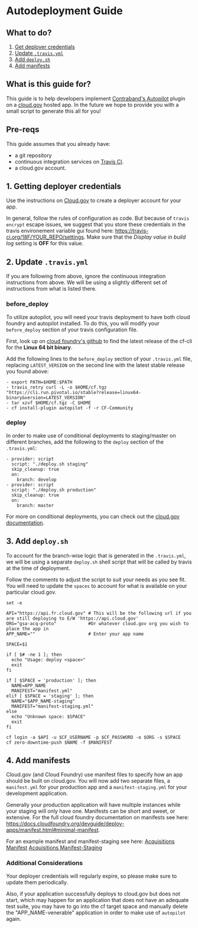 # Autodeployment Guide
## What to do?
1. [Get deployer credentials](https://github.com/18F/development-guide/tree/add-autopilot/adding-autodeployment#1-getting-deployer-credentials)
2. [Update `.travis.yml`](https://github.com/18F/development-guide/tree/add-autopilot/adding-autodeployment#2-update-travisyml)
3. [Add `deploy.sh`](https://github.com/18F/development-guide/tree/add-autopilot/adding-autodeployment#3-add-deploysh)
4. [Add manifests](https://github.com/18F/development-guide/tree/add-autopilot/adding-autodeployment#4-add-manifests)

## What is this  guide for?
This guide is to help developers implement [Contraband's Autopilot](https://github.com/contraband/autopilot) plugin on a [cloud.gov](https://cloud.gov/) hosted app. In the future we hope to provide you with a small script to generate this all for you!

## Pre-reqs
This guide assumes that you already have:
- a git repository
- continuous integration services on [Travis CI](https://travis-ci.org/).
- a cloud.gov account.

## 1. Getting deployer credentials
Use the instructions on [Cloud.gov](https://cloud.gov/docs/apps/continuous-deployment/#provisioning-deployment-credentials) to create a deployer account for your app.

In general, follow the rules of configuration as code. But because of `travis encrypt` escape issues, we suggest that you store these credentials in the travis environement variable gui found here: https://travis-ci.org/18F/YOUR_REPO/settings. Make sure that the *Display value in build log* setting is **OFF** for this value.

## 2. Update `.travis.yml`
If you are following from above, ignore the continuous integration instructions from above. We will be using a slightly different set of instructions from what is listed there.

### before_deploy
To utilize autopilot, you will need your travis deployment to have both cloud foundry and autopilot installed. To do this, you will modify your `before_deploy` section of your travis configuration file.

First, look up on [cloud foundry's github](https://github.com/cloudfoundry/cli/releases) to find the latest release of the cf-cli for the **Linux 64 bit binary**.

Add the following lines to the `before_deploy` section of your `.travis.yml` file, replacing `LATEST_VERSION` on the second line with the latest stable release you found above:
```
- export PATH=$HOME:$PATH
- travis_retry curl -L -o $HOME/cf.tgz "https://cli.run.pivotal.io/stable?release=linux64-binary&version=LATEST_VERSION"
- tar xzvf $HOME/cf.tgz -C $HOME
- cf install-plugin autopilot -f -r CF-Community
```

### deploy
In order to make use of conditional deployments to staging/master on different branches, add the following to the `deploy` section of the `.travis.yml`:
```
- provider: script
  script: "./deploy.sh staging"
  skip_cleanup: true
  on:
    branch: develop
- provider: script
  script: "./deploy.sh production"
  skip_cleanup: true
  on:
    branch: master
```
For more on conditional deployments, you can check out the [cloud.gov documentation](https://cloud.gov/docs/apps/continuous-deployment/#using-conditional-deployments).

## 3. Add `deploy.sh`
To account for the branch-wise logic that is generated in the `.travis.yml`, we will be using a separate `deploy.sh` shell script that will be called by travis at the time of deployment.

Follow the comments to adjust the script to suit your needs as you see fit. You will need to update the `spaces` to account for what is available on your particular cloud.gov.

```
set -e

API="https://api.fr.cloud.gov" # This will be the following url if you are still deploying to E/W 'https://api.cloud.gov'
ORG="gsa-acq-proto"            #Or whatever cloud.gov org you wish to place the app in
APP_NAME=""                    # Enter your app name

SPACE=$1

if [ $# -ne 1 ]; then
  echo "Usage: deploy <space>"
  exit
fi

if [ $SPACE = 'production' ]; then
  NAME=APP_NAME
  MANIFEST="manifest.yml"
elif [ $SPACE = 'staging' ]; then
  NAME="$APP_NAME-staging"
  MANIFEST="manifest-staging.yml"
else
  echo "Unknown space: $SPACE"
  exit
fi

cf login -a $API -u $CF_USERNAME -p $CF_PASSWORD -o $ORG -s $SPACE
cf zero-downtime-push $NAME -f $MANIFEST
```

## 4. Add manifests
Cloud.gov (and Cloud Foundry) use manifest files to specify how an app should be built on cloud.gov. You will now add two separate files, a `manifest.yml` for your production app and a `manifest-staging.yml` for your development application.

Generally your production application will have multiple instances while your staging will only have one. Manifests can be short and sweet, or extensive. For the full cloud foundry documentation on manifests see here: https://docs.cloudfoundry.org/devguide/deploy-apps/manifest.html#minimal-manifest.

For an example manifest and manifest-staging see here:
[Acquisitions Manifest](https://github.com/18F/acquisitions.18f.gov/blob/develop/manifest.yml)
[Acquisitions Manifest-Staging](https://github.com/18F/acquisitions.18f.gov/blob/develop/manifest-staging.yml)

### Additional Considerations
Your deployer credentials will regularly expire, so please make sure to update them periodically.

Also, if your application successfully deploys to cloud.gov but does not start, which may happen for an application that does not have an adequate test suite, you may have to go into the cf target space and manually delete the "APP_NAME-venerable" application in order to make use of `autopilot` again.
